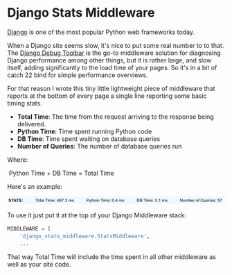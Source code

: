 # Django Stats Middleware

[Django](https://www.djangoproject.com/) is one of the most popular Python web frameworks today.

When a Django site seems slow, it's nice to put some real number to to that. The [Django Debug Toolbar](https://django-debug-toolbar.readthedocs.io/en/latest/) is the go-to middleware solution for diagnosing Django performance among other things, but it is rather large, and slow itself, adding significantly to the load time of your pages. So it's in a bit of catch 22 bind for simple performance overviews.

For that reason I wrote this tiny little lightweight piece of middleware that reports at the bottom of every page a single line reporting some basic timing stats. 

- **Total Time**: The time from the request arriving to the response being delivered.
- **Python Time**: Time spent running Python code
- **DB Time**: Time spent waiting on database queries
- **Number of Queries**: The number of database queries run

Where:

​	Python Time + DB Time = Total Time

Here's an example:

![sample](https://raw.githubusercontent.com/bernd-wechner/django-stats-middleware/master/sample.png)

To use it just put it at the top of your Django Middleware stack:

```python
MIDDLEWARE = (
    'django_stats_middleware.StatsMiddleware',
	...
```

That way Total Time will include the time spent in all other middleware as well as your site code.
